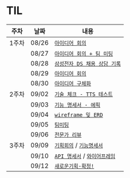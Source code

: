 # TIL

| 주차  | 날짜  | 내용                                                                                                                                                                                                                              |
| ----- | ----- | --------------------------------------------------------------------------------------------------------------------------------------------------------------------------------------------------------------------------------- |
| 1주차 | 08/26 | [`아이디어 회의`](https://lab.ssafy.com/s11-ai-speech-sub1/S11P21A210/-/blob/jominju/20240826.md?ref_type=heads)                                                                                                                  |
|       | 08/27 | [`아이디어 회의 + 팀 미팅`](https://lab.ssafy.com/s11-ai-speech-sub1/S11P21A210/-/blob/jominju/20240827.md?ref_type=heads)                                                                                                        |
|       | 08/28 | [`삼성전자 DS 채용 상담 기록`](https://lab.ssafy.com/s11-ai-speech-sub1/S11P21A210/-/blob/jominju/20240828.md?ref_type=heads)                                                                                                     |
|       | 08/29 | [`아이디어 회의`](https://lab.ssafy.com/s11-ai-speech-sub1/S11P21A210/-/blob/jominju/20240829.md?ref_type=heads)                                                                                                                  |
|       | 08/30 | [`아이디어 구체화`](https://lab.ssafy.com/s11-ai-speech-sub1/S11P21A210/-/blob/jominju/20240830.md?ref_type=heads)                                                                                                                |
| 2주차 | 09/02 | [`기술 체크 - TTS 테스트`](https://lab.ssafy.com/s11-ai-speech-sub1/S11P21A210/-/blob/jominju/20240902.ipynb?ref_type=heads)                                                                                                      |
|       | 09/03 | [`기능 명세서 - 에픽`](https://lab.ssafy.com/s11-ai-speech-sub1/S11P21A210/-/blob/jominju/20240903.pdf?ref_type=heads)                                                                                                            |
|       | 09/04 | [`wireframe 및 ERD`](https://lab.ssafy.com/s11-ai-speech-sub1/S11P21A210/-/blob/jominju/20240904.md?ref_type=heads)                                                                                                               |
|       | 09/05 | [`팀미팅`](https://lab.ssafy.com/s11-ai-speech-sub1/S11P21A210/-/blob/jominju/20240905.md?ref_type=heads)                                                                                                                         |
|       | 09/06 | [`전문가 리뷰`](https://lab.ssafy.com/s11-ai-speech-sub1/S11P21A210/-/blob/jominju/20240906.md?ref_type=heads)                                                                                                                    |
| 3주차 | 09/09 | [`기획회의`](https://lab.ssafy.com/s11-ai-speech-sub1/S11P21A210/-/blob/jominju/20240909.md?ref_type=heads) / [`기능명세서`](https://lab.ssafy.com/s11-ai-speech-sub1/S11P21A210/-/blob/jominju/20240909.pdf?ref_type=heads)      |
|       | 09/10 | [`API 명세서`](https://lab.ssafy.com/s11-ai-speech-sub1/S11P21A210/-/blob/jominju/20240910.pdf?ref_type=heads) / [`와이어프레임`](https://lab.ssafy.com/s11-ai-speech-sub1/S11P21A210/-/blob/jominju/20240910.png?ref_type=heads) |
|       | 09/12 | [`새로운기획-확정!`](https://lab.ssafy.com/s11-ai-speech-sub1/S11P21A210/-/blob/jominju/20240912.md?ref_type=heads)                                                                                                               |
